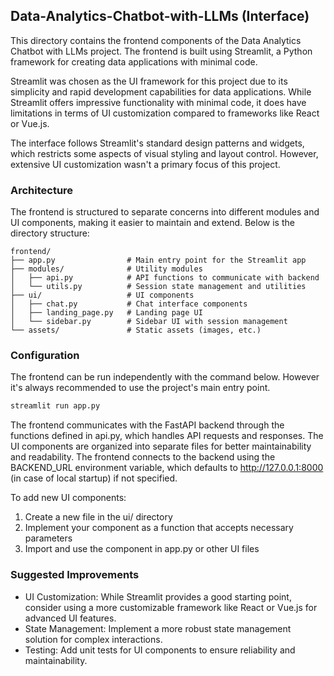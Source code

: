 ## Data-Analytics-Chatbot-with-LLMs (Interface)
This directory contains the frontend components of the Data Analytics Chatbot with LLMs project. The frontend is built using Streamlit, a Python framework for creating data applications with minimal code.

Streamlit was chosen as the UI framework for this project due to its simplicity and rapid development capabilities for data applications. While Streamlit offers impressive functionality with minimal code, it does have limitations in terms of UI customization compared to frameworks like React or Vue.js.

The interface follows Streamlit's standard design patterns and widgets, which restricts some aspects of visual styling and layout control. However, extensive UI customization wasn't a primary focus of this project.

### Architecture
The frontend is structured to separate concerns into different modules and UI components, making it easier to maintain and extend. Below is the directory structure:

```plaintext
frontend/
├── app.py                # Main entry point for the Streamlit app
├── modules/              # Utility modules
│   ├── api.py            # API functions to communicate with backend
│   └── utils.py          # Session state management and utilities
├── ui/                   # UI components
│   ├── chat.py           # Chat interface components
│   ├── landing_page.py   # Landing page UI
│   └── sidebar.py        # Sidebar UI with session management
└── assets/               # Static assets (images, etc.)
```

### Configuration
The frontend can be run independently with the command below. However it's always recommended to use the project's main entry point.

```bash
streamlit run app.py
```

The frontend communicates with the FastAPI backend through the functions defined in api.py, which handles API requests and responses. The UI components are organized into separate files for better maintainability and readability. The frontend connects to the backend using the BACKEND_URL environment variable, which defaults to http://127.0.0.1:8000 (in case of local startup) if not specified.

To add new UI components:

1. Create a new file in the ui/ directory
2. Implement your component as a function that accepts necessary parameters
3. Import and use the component in app.py or other UI files

### Suggested Improvements
- UI Customization: While Streamlit provides a good starting point, consider using a more customizable framework like React or Vue.js for advanced UI features.
- State Management: Implement a more robust state management solution for complex interactions.
- Testing: Add unit tests for UI components to ensure reliability and maintainability.
